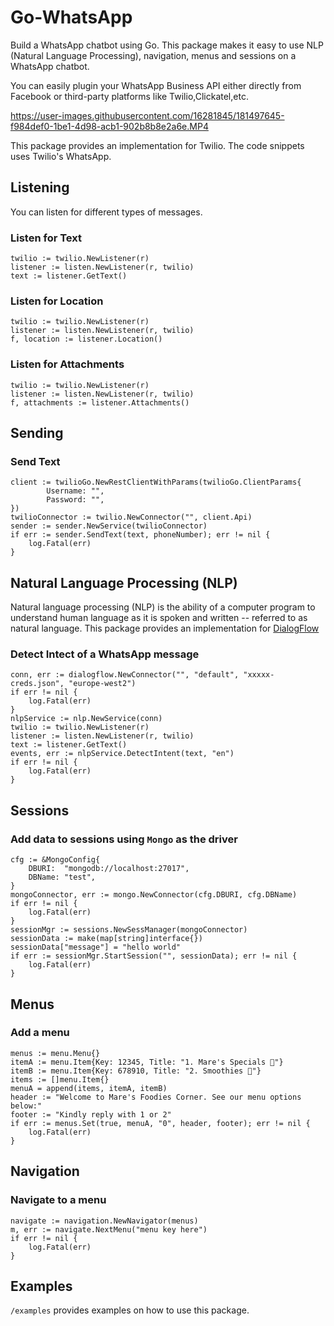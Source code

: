 # **Go-WhatsApp**

Build a WhatsApp chatbot using Go. This package makes it easy to use NLP (Natural Language Processing), navigation, menus and sessions on a WhatsApp chatbot. 

You can easily plugin your WhatsApp Business API either directly from Facebook or third-party platforms like Twilio,Clickatel,etc. 

https://user-images.githubusercontent.com/16281845/181497645-f984def0-1be1-4d98-acb1-902b8b8e2a6e.MP4

This package provides an implementation for Twilio. The code snippets uses Twilio's WhatsApp.

## **Listening** 
You can listen for different types of messages.  
### Listen for Text
```
twilio := twilio.NewListener(r)
listener := listen.NewListener(r, twilio)
text := listener.GetText()
```
### Listen for Location
```
twilio := twilio.NewListener(r)
listener := listen.NewListener(r, twilio)
f, location := listener.Location()
```
### Listen for Attachments
```
twilio := twilio.NewListener(r)
listener := listen.NewListener(r, twilio)
f, attachments := listener.Attachments()
```

## **Sending**

### Send Text
```
client := twilioGo.NewRestClientWithParams(twilioGo.ClientParams{
		Username: "",
		Password: "",
})
twilioConnector := twilio.NewConnector("", client.Api)
sender := sender.NewService(twilioConnector)
if err := sender.SendText(text, phoneNumber); err != nil {
	log.Fatal(err)
}
```

## **Natural Language Processing (NLP)**
Natural language processing (NLP) is the ability of a computer program to understand human language as it is spoken and written -- referred to as natural language. 
This package provides an implementation for [DialogFlow](https://cloud.google.com/dialogflow/docs)

### Detect Intect of a WhatsApp message
```
conn, err := dialogflow.NewConnector("", "default", "xxxxx-creds.json", "europe-west2")
if err != nil {
	log.Fatal(err)
}
nlpService := nlp.NewService(conn)
twilio := twilio.NewListener(r)
listener := listen.NewListener(r, twilio)
text := listener.GetText()
events, err := nlpService.DetectIntent(text, "en")
if err != nil {
	log.Fatal(err)
}
```

## **Sessions**
### Add data to sessions using `Mongo` as the driver
```
cfg := &MongoConfig{
	DBURI:  "mongodb://localhost:27017",
	DBName: "test",
}
mongoConnector, err := mongo.NewConnector(cfg.DBURI, cfg.DBName)
if err != nil {
	log.Fatal(err)
}
sessionMgr := sessions.NewSessManager(mongoConnector)
sessionData := make(map[string]interface{})
sessionData["message"] = "hello world"
if err := sessionMgr.StartSession("", sessionData); err != nil {
	log.Fatal(err)
}
```

## **Menus**
### Add a menu
```
menus := menu.Menu{}
itemA := menu.Item{Key: 12345, Title: "1. Mare's Specials 🍰"}
itemB := menu.Item{Key: 678910, Title: "2. Smoothies 🍝"}
items := []menu.Item{}
menuA = append(items, itemA, itemB)
header := "Welcome to Mare's Foodies Corner. See our menu options below:"
footer := "Kindly reply with 1 or 2"
if err := menus.Set(true, menuA, "0", header, footer); err != nil {
	log.Fatal(err)
}
```

## **Navigation**
### Navigate to a menu
```
navigate := navigation.NewNavigator(menus)
m, err := navigate.NextMenu("menu key here")
if err != nil {
	log.Fatal(err)
}
```

## **Examples**
`/examples` provides examples on how to use this package. 

